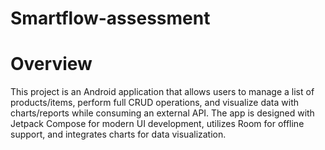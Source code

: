 # Smartflow-assessment

# Overview
This project is an Android application that allows users to manage a list of products/items, perform full CRUD operations, and visualize data with charts/reports while consuming an external API. The app is designed with Jetpack Compose for modern UI development, utilizes Room for offline support, and integrates charts for data visualization.
